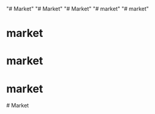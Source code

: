 "# Market" 
"# Market" 
"# Market" 
"# market" 
"# market" 
# market
# market
# market
#   M a r k e t  
 